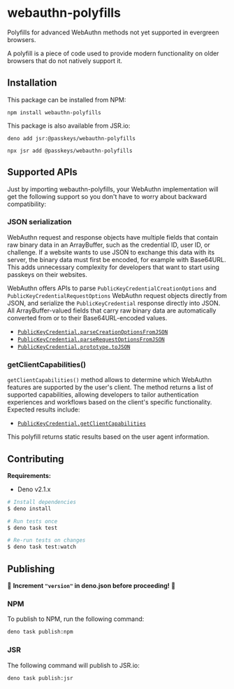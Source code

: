 # webauthn-polyfills

Polyfills for advanced WebAuthn methods not yet supported in evergreen browsers.

A polyfill is a piece of code used to provide modern functionality on older
browsers that do not natively support it.

## Installation

This package can be installed from NPM:

```
npm install webauthn-polyfills
```

This package is also available from JSR.io:

```
deno add jsr:@passkeys/webauthn-polyfills
```

```
npx jsr add @passkeys/webauthn-polyfills
```

## Supported APIs

Just by importing webauthn-polyfills, your WebAuthn implementation will get the
following support so you don't have to worry about backward compatibility:

### JSON serialization

WebAuthn request and response objects have multiple fields that contain raw
binary data in an ArrayBuffer, such as the credential ID, user ID, or challenge.
If a website wants to use JSON to exchange this data with its server, the binary
data must first be encoded, for example with Base64URL. This adds unnecessary
complexity for developers that want to start using passkeys on their websites.

WebAuthn offers APIs to parse `PublicKeyCredentialCreationOptions` and
`PublicKeyCredentialRequestOptions` WebAuthn request objects directly from JSON,
and serialize the `PublicKeyCredential` response directly into JSON. All
ArrayBuffer-valued fields that carry raw binary data are automatically converted
from or to their Base64URL-encoded values.

- [`PublicKeyCredential.parseCreationOptionsFromJSON`](https://developer.mozilla.org/docs/Web/API/PublicKeyCredential/parseCreationOptionsFromJSON_static)
- [`PublicKeyCredential.parseRequestOptionsFromJSON`](https://developer.mozilla.org/docs/Web/API/PublicKeyCredential/parseRequestOptionsFromJSON_static)
- [`PublicKeyCredential.prototype.toJSON`](https://developer.mozilla.org/docs/Web/API/PublicKeyCredential/toJSON)

### getClientCapabilities()

`getClientCapabilities()` method allows to determine which WebAuthn features are
supported by the user's client. The method returns a list of supported
capabilities, allowing developers to tailor authentication experiences and
workflows based on the client's specific functionality. Expected results include:

- [`PublicKeyCredential.getClientCapabilities`](https://www.corbado.com/blog/webauthn-client-capabilities)

This polyfill returns static results based on the user agent information.

## Contributing

**Requirements:**

- Deno v2.1.x

```sh
# Install dependencies
$ deno install

# Run tests once
$ deno task test

# Re-run tests on changes
$ deno task test:watch
```

## Publishing

🚨 **Increment `"version"` in deno.json before proceeding!** 🚨

### NPM

To publish to NPM, run the following command:

```sh
deno task publish:npm
```

### JSR

The following command will publish to JSR.io:

```sh
deno task publish:jsr
```
